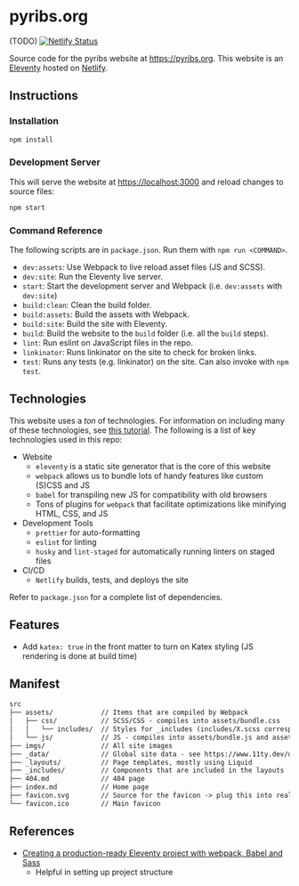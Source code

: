 # pyribs.org

(TODO) [![Netlify Status]()]()

Source code for the pyribs website at <https://pyribs.org>. This website is an
[Eleventy](https://11ty.dev) hosted on [Netlify](https://netlify.com).

## Instructions

### Installation

```bash
npm install
```

### Development Server

This will serve the website at <https://localhost:3000> and reload changes to
source files:

```bash
npm start
```

### Command Reference

The following scripts are in `package.json`. Run them with `npm run <COMMAND>`.

- `dev:assets`: Use Webpack to live reload asset files (JS and SCSS).
- `dev:site`: Run the Eleventy live server.
- `start`: Start the development server and Webpack (i.e. `dev:assets` with
  `dev:site`)
- `build:clean`: Clean the build folder.
- `build:assets`: Build the assets with Webpack.
- `build:site`: Build the site with Eleventy.
- `build`: Build the website to the `build` folder (i.e. all the `build` steps).
- `lint`: Run eslint on JavaScript files in the repo.
- `linkinator`: Runs linkinator on the site to check for broken links.
- `test`: Runs any tests (e.g. linkinator) on the site. Can also invoke with
  `npm test`.

## Technologies

This website uses a _ton_ of technologies. For information on including many of
these technologies, see
[this tutorial](https://dev.to/stowball/creating-a-production-ready-eleventy-project-with-webpack-babel-and-sass-35ep).
The following is a list of key technologies used in this repo:

- Website
  - `eleventy` is a static site generator that is the core of this website
  - `webpack` allows us to bundle lots of handy features like custom (S)CSS and
    JS
  - `babel` for transpiling new JS for compatibility with old browsers
  - Tons of plugins for `webpack` that facilitate optimizations like minifying
    HTML, CSS, and JS
- Development Tools
  - `prettier` for auto-formatting
  - `eslint` for linting
  - `husky` and `lint-staged` for automatically running linters on staged files
- CI/CD
  - `Netlify` builds, tests, and deploys the site

Refer to `package.json` for a complete list of dependencies.

## Features

- Add `katex: true` in the front matter to turn on Katex styling (JS rendering
  is done at build time)

## Manifest

```txt
src
├── assets/            // Items that are compiled by Webpack
│   ├── css/           // SCSS/CSS - compiles into assets/bundle.css
│   │   └── includes/  // Styles for _includes (includes/X.scss corresponds to _includes/X.liquid)
│   └── js/            // JS - compiles into assets/bundle.js and assets/vendor.js
├── imgs/              // All site images
├── _data/             // Global site data - see https://www.11ty.dev/docs/data-global/
├── _layouts/          // Page templates, mostly using Liquid
├── _includes/         // Components that are included in the layouts
├── 404.md             // 404 page
├── index.md           // Home page
├── favicon.svg        // Source for the favicon -> plug this into realfavicongenerator.net
└── favicon.ico        // Main favicon
```

## References

- [Creating a production-ready Eleventy project with webpack, Babel and Sass](https://dev.to/stowball/creating-a-production-ready-eleventy-project-with-webpack-babel-and-sass-35ep)
  - Helpful in setting up project structure
